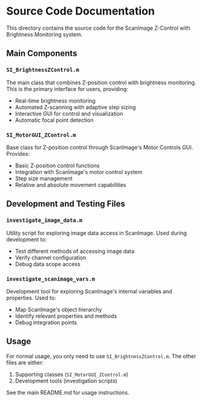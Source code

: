 # Source Code Documentation

This directory contains the source code for the ScanImage Z-Control with Brightness Monitoring system.

## Main Components

### `SI_BrightnessZControl.m`
The main class that combines Z-position control with brightness monitoring. This is the primary interface for users, providing:
- Real-time brightness monitoring
- Automated Z-scanning with adaptive step sizing
- Interactive GUI for control and visualization
- Automatic focal point detection

### `SI_MotorGUI_ZControl.m`
Base class for Z-position control through ScanImage's Motor Controls GUI. Provides:
- Basic Z-position control functions
- Integration with ScanImage's motor control system
- Step size management
- Relative and absolute movement capabilities

## Development and Testing Files


### `investigate_image_data.m`
Utility script for exploring image data access in ScanImage. Used during development to:
- Test different methods of accessing image data
- Verify channel configuration
- Debug data scope access

### `investigate_scanimage_vars.m`
Development tool for exploring ScanImage's internal variables and properties. Used to:
- Map ScanImage's object hierarchy
- Identify relevant properties and methods
- Debug integration points

## Usage

For normal usage, you only need to use `SI_BrightnessZControl.m`. The other files are either:
1. Supporting classes (`SI_MotorGUI_ZControl.m`)
2. Development tools (investigation scripts)

See the main README.md for usage instructions. 